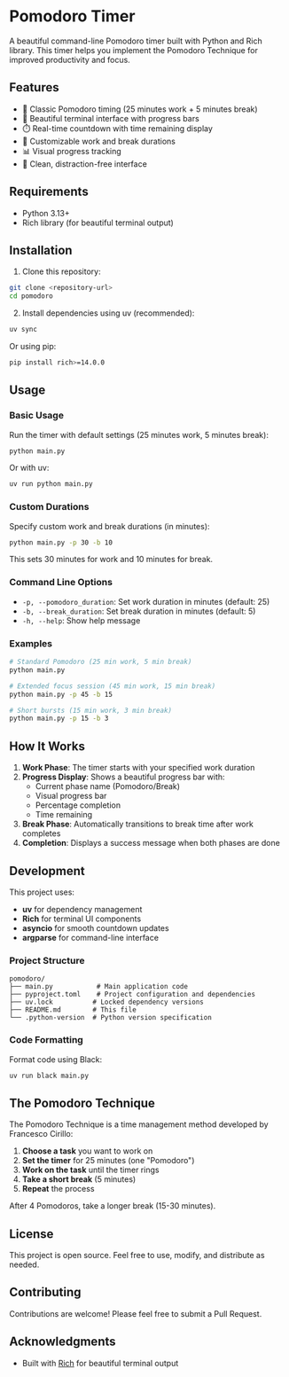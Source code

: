 # Pomodoro Timer

A beautiful command-line Pomodoro timer built with Python and Rich library. This timer helps you implement the Pomodoro Technique for improved productivity and focus.

## Features

- 🍅 Classic Pomodoro timing (25 minutes work + 5 minutes break)
- 🎨 Beautiful terminal interface with progress bars
- ⏱️ Real-time countdown with time remaining display
- 🔧 Customizable work and break durations
- 📊 Visual progress tracking
- 🎯 Clean, distraction-free interface

## Requirements

- Python 3.13+
- Rich library (for beautiful terminal output)

## Installation

1. Clone this repository:
```bash
git clone <repository-url>
cd pomodoro
```

2. Install dependencies using uv (recommended):
```bash
uv sync
```

Or using pip:
```bash
pip install rich>=14.0.0
```

## Usage

### Basic Usage

Run the timer with default settings (25 minutes work, 5 minutes break):
```bash
python main.py
```

Or with uv:
```bash
uv run python main.py
```

### Custom Durations

Specify custom work and break durations (in minutes):
```bash
python main.py -p 30 -b 10
```

This sets 30 minutes for work and 10 minutes for break.

### Command Line Options

- `-p, --pomodoro_duration`: Set work duration in minutes (default: 25)
- `-b, --break_duration`: Set break duration in minutes (default: 5)
- `-h, --help`: Show help message

### Examples

```bash
# Standard Pomodoro (25 min work, 5 min break)
python main.py

# Extended focus session (45 min work, 15 min break)
python main.py -p 45 -b 15

# Short bursts (15 min work, 3 min break)
python main.py -p 15 -b 3
```

## How It Works

1. **Work Phase**: The timer starts with your specified work duration
2. **Progress Display**: Shows a beautiful progress bar with:
   - Current phase name (Pomodoro/Break)
   - Visual progress bar
   - Percentage completion
   - Time remaining
3. **Break Phase**: Automatically transitions to break time after work completes
4. **Completion**: Displays a success message when both phases are done

## Development

This project uses:
- **uv** for dependency management
- **Rich** for terminal UI components
- **asyncio** for smooth countdown updates
- **argparse** for command-line interface

### Project Structure

```
pomodoro/
├── main.py           # Main application code
├── pyproject.toml    # Project configuration and dependencies
├── uv.lock          # Locked dependency versions
├── README.md        # This file
└── .python-version  # Python version specification
```

### Code Formatting

Format code using Black:
```bash
uv run black main.py
```

## The Pomodoro Technique

The Pomodoro Technique is a time management method developed by Francesco Cirillo:

1. **Choose a task** you want to work on
2. **Set the timer** for 25 minutes (one "Pomodoro")
3. **Work on the task** until the timer rings
4. **Take a short break** (5 minutes)
5. **Repeat** the process

After 4 Pomodoros, take a longer break (15-30 minutes).

## License

This project is open source. Feel free to use, modify, and distribute as needed.

## Contributing

Contributions are welcome! Please feel free to submit a Pull Request.

## Acknowledgments

- Built with [Rich](https://github.com/Textualize/rich) for beautiful terminal output
